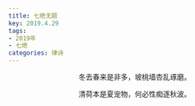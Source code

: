 ```yaml
---
title: 七绝无题
key: 2019.4.29
tags: 
- 2019年 
- 七绝
categories: 律诗
---
```


<p align="center">冬去春来是非多，坡桃墙杏乱琢磨。
</p>
<p align="center">清荷本是夏宠物，何必性痴逐秋波。
</p>
